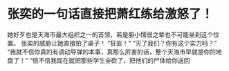 # 张奕的一句话直接把萧红练给激怒了！
她好歹也是天海市最大组织之一的首领，若是胆小懦弱之辈也不可能坐到这个位置。
张奕的威胁让她直接拍了桌子！
“狂妄！”
“灭了我们？你有这个实力吗？”
“我就不信你真的有调动导弹的本事，真那么厉害的话，整个天海市早就是你的地盘了！”
“信不信我现在就把那些学生全砍了，把他们的尸体给你送回

